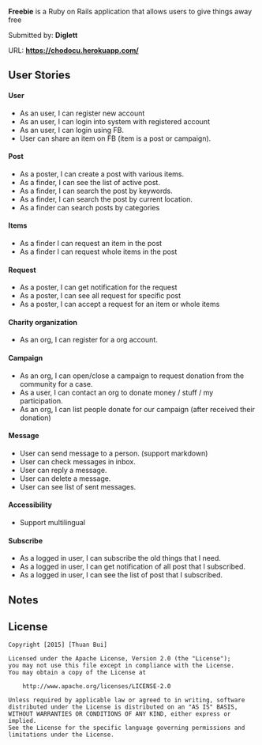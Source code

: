 **Freebie** is a Ruby on Rails application that allows users to give things away free

Submitted by: **Diglett**

URL: **https://chodocu.herokuapp.com/**

## User Stories

#### User
- As an user, I can register new account
- As an user, I can login into system with registered account
- As an user, I can login using FB.
- User can share an item on FB (item is a post or campaign).

#### Post
- As a poster, I can create a post with various items.
- As a finder, I can see the list of active post.
- As a finder, I can search the post by keywords.
- As a finder, I can search the post by current location.
- As a finder can search posts by categories

#### Items
- As a finder I can request an item in the post
- As a finder I can request whole items in the post

#### Request
- As a poster, I can get notification for the request
- As a poster, I can see all request for specific post
- As a poster, I can accept a request for an item or whole items

#### Charity organization
- As an org, I can register for a org account.

#### Campaign
- As an org, I can open/close a campaign to request donation from the community for a case.
- As a user, I can contact an org to donate money / stuff / my participation.
- As an org, I can list people donate for our campaign (after received their donation)

#### Message
- User can send message to a person. (support markdown)
- User can check messages in inbox.
- User can reply a message.
- User can delete a message.
- User can see list of sent messages.

#### Accessibility
- Support multilingual

#### Subscribe
- As a logged in user, I can subscribe the old things that I need.
- As a logged in user, I can get notification of all post that I subscribed.
- As a logged in user, I can see the list of post that I subscribed.

## Notes

## License

    Copyright [2015] [Thuan Bui]

    Licensed under the Apache License, Version 2.0 (the "License");
    you may not use this file except in compliance with the License.
    You may obtain a copy of the License at

        http://www.apache.org/licenses/LICENSE-2.0

    Unless required by applicable law or agreed to in writing, software
    distributed under the License is distributed on an "AS IS" BASIS,
    WITHOUT WARRANTIES OR CONDITIONS OF ANY KIND, either express or implied.
    See the License for the specific language governing permissions and
    limitations under the License.
